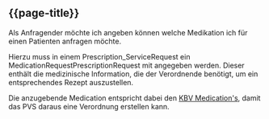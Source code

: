 ## {{page-title}}

Als Anfragender möchte ich angeben können welche Medikation ich für einen Patienten anfragen möchte.

Hierzu muss in einem Prescription_ServiceRequest ein MedicationRequestPrescriptionRequest mit angegeben werden. Dieser enthält die medizinische Information, die der Verordnende benötigt, um ein entsprechendes Rezept auszustellen.

Die anzugebende Medication entspricht dabei den [KBV Medication's](https://simplifier.net/erezept/~resources?text=medication&category=Profile&sortBy=RankScore_desc), damit das PVS daraus eine Verordnung erstellen kann.
